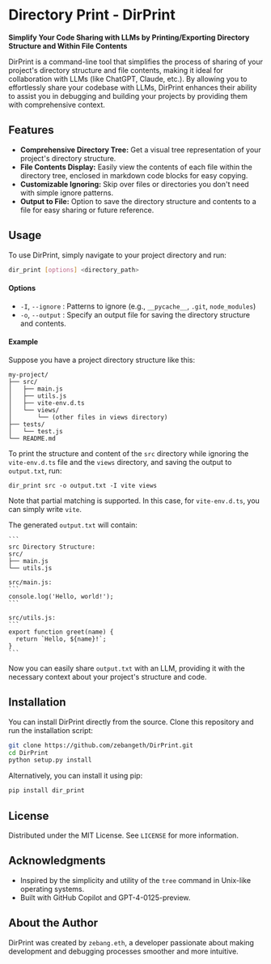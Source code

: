 # Directory Print - DirPrint

**Simplify Your Code Sharing with LLMs by Printing/Exporting Directory Structure and Within File Contents**

DirPrint is a command-line tool that simplifies the process of sharing of your project's directory structure and file contents, making it ideal for collaboration with LLMs (like ChatGPT, Claude, etc.). By allowing you to effortlessly share your codebase with LLMs, DirPrint enhances their ability to assist you in debugging and building your projects by providing them with comprehensive context.

## Features

- **Comprehensive Directory Tree:** Get a visual tree representation of your project's directory structure.
- **File Contents Display:** Easily view the contents of each file within the directory tree, enclosed in markdown code blocks for easy copying.
- **Customizable Ignoring:** Skip over files or directories you don't need with simple ignore patterns.
- **Output to File:** Option to save the directory structure and contents to a file for easy sharing or future reference.

## Usage

To use DirPrint, simply navigate to your project directory and run:

```bash
dir_print [options] <directory_path>
```

#### Options

- `-I`, `--ignore` : Patterns to ignore (e.g., `__pycache__`, `.git`, `node_modules`)
- `-o`, `--output` : Specify an output file for saving the directory structure and contents.

#### Example

Suppose you have a project directory structure like this:

```
my-project/
├── src/
│   ├── main.js
│   ├── utils.js
│   ├── vite-env.d.ts
│   └── views/
│       └── (other files in views directory)
├── tests/
│   └── test.js
└── README.md
```

To print the structure and content of the `src` directory while ignoring the `vite-env.d.ts` file and the `views` directory, and saving the output to `output.txt`, run:

```
dir_print src -o output.txt -I vite views
```

Note that partial matching is supported. In this case, for `vite-env.d.ts`, you can simply write `vite`.

The generated `output.txt` will contain:

````
```
src Directory Structure:
src/
├── main.js
└── utils.js

src/main.js:
```
console.log('Hello, world!');
```

src/utils.js:
```
export function greet(name) {
  return `Hello, ${name}!`;
}
```
````

Now you can easily share `output.txt` with an LLM, providing it with the necessary context about your project's structure and code.

## Installation

You can install DirPrint directly from the source. Clone this repository and run the installation script:

```bash
git clone https://github.com/zebangeth/DirPrint.git
cd DirPrint
python setup.py install
```

Alternatively, you can install it using pip:

```bash
pip install dir_print
```

## License

Distributed under the MIT License. See `LICENSE` for more information.

## Acknowledgments

- Inspired by the simplicity and utility of the `tree` command in Unix-like operating systems.
- Built with GitHub Copilot and GPT-4-0125-preview.

## About the Author

DirPrint was created by `zebang.eth`, a developer passionate about making development and debugging processes smoother and more intuitive. 
